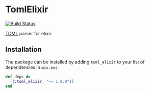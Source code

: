 # TomlElixir

[![Build Status](https://travis-ci.org/nikolauska/toml_elixir.svg?branch=master)](https://travis-ci.org/nikolauska/toml_elixir)

[TOML](https://github.com/toml-lang/toml) parser for elixir.

## Installation

The package can be installed by adding `toml_elixir` to your list of
dependencies in `mix.exs`:

```elixir
def deps do
  [{:toml_elixir, "~> 1.0.0"}]
end
```
